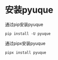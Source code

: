 # 安装pyuque

通过pip安装pyuque

```
pip install -U pyuque
```

通过pipx安装pyuque

```
pipx install pyuque
```

